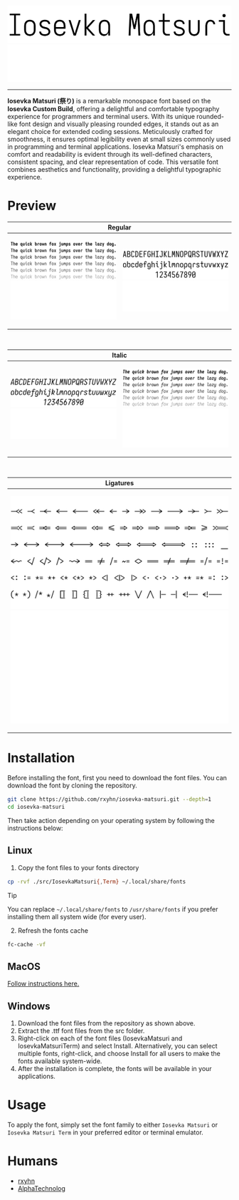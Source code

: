 <p align="center">
<img src="./assets/banner/dark.svg#gh-light-mode-only" title="Iosevka Matsuri Banner"/>
<img src="./assets/banner/light.svg#gh-dark-mode-only" title="Iosevka Matsuri Banner"/>
</p>

---

**Iosevka Matsuri (祭り)** is a remarkable monospace font based on the **Iosevka Custom Build**,
offering a delightful and comfortable typography experience for programmers and terminal users.
With its unique rounded-like font design and visually pleasing rounded edges, it stands out as an
elegant choice for extended coding sessions. Meticulously crafted for smoothness, it ensures
optimal legibility even at small sizes commonly used in programming and terminal applications.
Iosevka Matsuri's emphasis on comfort and readability is evident through its well-defined characters,
consistent spacing, and clear representation of code. This versatile font combines aesthetics and
functionality, providing a delightful typographic experience.

# Preview

<table>
  <thead>
    <tr>
      <th style="text-align: center" colspan="2">Regular<br></th>
    </tr>
  </thead>
  <tbody>
    <tr>
      <td>
        <p align="center">
          <img src="./assets/preview/regular/dark.svg#gh-light-mode-only" title="Iosevka Matsuri Preview"/>
          <img src="./assets/preview/regular/light.svg#gh-dark-mode-only" title="Iosevka Matsuri Preview"/>
        </p>
      </td>
      <td>
        <p align="center">
          <img src="./assets/preview/characters/regular/dark.svg#gh-light-mode-only" title="Iosevka Matsuri Preview"/>
          <img src="./assets/preview/characters/regular/light.svg#gh-dark-mode-only" title="Iosevka Matsuri Preview"/>
        </p>
      </td>
    </tr>
  </tbody>
</table>

<br>

<table>
  <thead>
    <tr>
      <th style="text-align: center" colspan="2">Italic<br></th>
    </tr>
  </thead>
  <tbody>
    <tr>
      <td>
        <p align="center">
          <img src="./assets/preview/characters/italic/dark.svg#gh-light-mode-only" title="Iosevka Matsuri Preview (Italic)"/>
          <img src="./assets/preview/characters/italic/light.svg#gh-dark-mode-only" title="Iosevka Matsuri Preview (Italic)"/>
        </p>
      </td>
      <td>
        <p align="center">
          <img src="./assets/preview/italic/dark.svg#gh-light-mode-only" title="Iosevka Matsuri Preview (Italic)"/>
          <img src="./assets/preview/italic/light.svg#gh-dark-mode-only" title="Iosevka Matsuri Preview (Italic)"/>
        </p>
      </td>
    </tr>
  </tbody>
</table>

<br>

<table>
  <thead>
    <tr>
      <th style="text-align: center">Ligatures<br></th>
    </tr>
  </thead>
  <tbody>
    <tr>
      <td>
        <p align="center">
          <img src="./assets/preview/ligatures/dark.svg#gh-light-mode-only" title="Iosevka Matsuri Preview (Ligatures)"/>
          <img src="./assets/preview/ligatures/light.svg#gh-dark-mode-only" title="Iosevka Matsuri Preview (Ligatures)"/>
        </p>
      </td>
    </tr>
  </tbody>
</table>

# Installation

Before installing the font, first you need to download the font files. You can download the font by cloning the repository.

```sh
git clone https://github.com/rxyhn/iosevka-matsuri.git --depth=1
cd iosevka-matsuri
```

Then take action depending on your operating system by following the instructions below:

## Linux

1. Copy the font files to your fonts directory

```sh
cp -rvf ./src/IosevkaMatsuri{,Term} ~/.local/share/fonts
```

> [!TIP]
> You can replace `~/.local/share/fonts` to `/usr/share/fonts` if you prefer installing them all system wide (for every user).

2. Refresh the fonts cache

```sh
fc-cache -vf
```

## MacOS

<a href="http://support.apple.com/kb/HT2509"> Follow instructions here. </a>

## Windows

1. Download the font files from the repository as shown above.
2. Extract the .ttf font files from the src folder.
3. Right-click on each of the font files (IosevkaMatsuri and IosevkaMatsuriTerm) and select Install. Alternatively, you can select multiple fonts, right-click, and choose Install for all users to make the fonts available system-wide.
4. After the installation is complete, the fonts will be available in your applications.

# Usage

To apply the font, simply set the font family to either `Iosevka Matsuri` or `Iosevka Matsuri Term` in your preferred editor or terminal emulator.

# Humans

- [rxyhn](https://github.com/rxyhn)
- [AlphaTechnolog](https://github.com/AlphaTechnolog)
